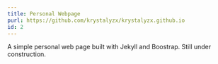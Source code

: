 ```yaml
---
title: Personal Webpage
purl: https://github.com/krystalyzx/krystalyzx.github.io
id: 2
---
```

A simple personal web page built with Jekyll and Boostrap.  Still under construction.